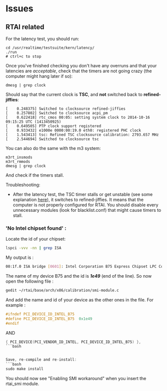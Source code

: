 # Issues

## RTAI related

For the latency test, you should run:
```
cd /usr/realtime/testsuite/kern/latency/
./run
# ctrl+c to stop
```

Once you've finished checking you don't have any overruns and that your latencies are *acceptable*, check that the timers are not going crazy (the computer might hang later if so):
```
dmesg | grep clock
```
Should say that the current clock is **TSC**, and **not** switched back to **refined-jiffies**:
```
[    0.248375] Switched to clocksource refined-jiffies
[    0.257802] Switched to clocksource acpi_pm
[    0.622418] rtc_cmos 00:05: setting system clock to 2014-10-16 09:15:25 UTC (1413450925)
[    0.649505] PTP clock support registered
[    0.933432] e1000e 0000:00:19.0 eth0: registered PHC clock
[    1.543413] tsc: Refined TSC clocksource calibration: 2793.657 MHz
[    2.544694] Switched to clocksource tsc
```

You can also do the same with the m3 system:
```
m3rt_insmods
m3rt_rmmods
dmesg | grep clock
```
And check if the timers stall.

Troubleshooting:

* After the latency test, the TSC timer stalls or get unstable (see some explanation [here](https://software.intel.com/en-us/blogs/2013/06/20/eliminate-the-dreaded-clocksource-is-unstable-message-switch-to-tsc-for-a-stable)), it switches to refined-jiffies. It means that the computer is not properly configured for RTAI. You should disable every unnecessary modules (look for blacklist.conf) that might cause timers to stall. 

### 'No Intel chipset found' :

Locate the id of your chipset:
```bash
lspci -vvv -nn | grep ISA
```

My output is :
```bash
00:1f.0 ISA bridge [0601]: Intel Corporation B75 Express Chipset LPC Controller [8086:1e49] (rev 04)
```

The name of my device B75 and the id is ***1e49*** (end of the line).
So now open the following file :

```bash
gedit ~/rtai/base/arch/x86/calibration/smi-module.c
```

And add the name and id of your device as the other ones in the file. For example :

```c
#ifndef PCI_DEVICE_ID_INTEL_B75
#define PCI_DEVICE_ID_INTEL_B75  0x1e49
#endif
```

AND

```c
{ PCI_DEVICE(PCI_VENDOR_ID_INTEL, PCI_DEVICE_ID_INTEL_B75) },
```bash


Save, re-compile and re-install:
```bash
sudo make install
```


You should now see "Enabling SMI workaround" when you insert the rtai_smi module.

